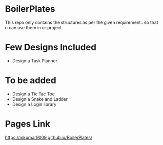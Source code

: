 # BoilerPlates
This repo only contains the structures as per the given requirement.. so that u can use them in ur project

# Few Designs Included
- Design a Task Planner

# To be added
- Design a Tic Tac Toe
- Design a Snake and Ladder
- Design a Login library

# Pages Link
https://mkumar9009.github.io/BoilerPlates/
